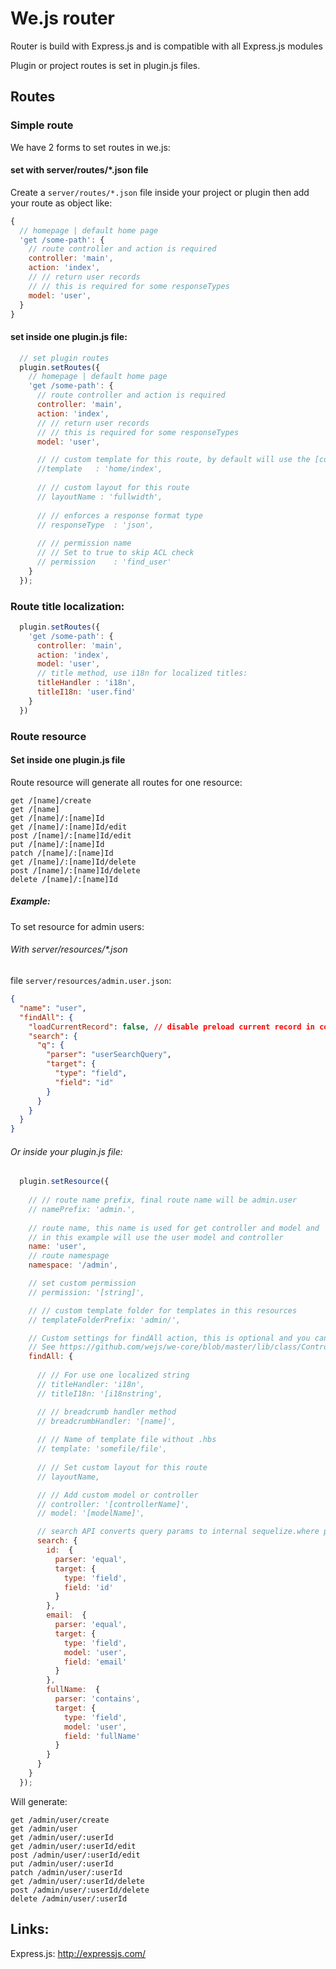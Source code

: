 # We.js router

Router is build with Express.js and is compatible with all Express.js modules

Plugin or project routes is set in plugin.js files.

## Routes

### Simple route

We have 2 forms to set routes in we.js:

#### set with server/routes/*.json file

Create a `server/routes/*.json` file inside your project or plugin then add your route as object like:

```js
{
  // homepage | default home page
  'get /some-path': {
    // route controller and action is required
    controller: 'main',
    action: 'index',
    // // return user records
    // // this is required for some responseTypes
    model: 'user',
  }
}
```

#### set inside one plugin.js file:

```js
  // set plugin routes
  plugin.setRoutes({
    // homepage | default home page
    'get /some-path': {
      // route controller and action is required
      controller: 'main',
      action: 'index',
      // // return user records
      // // this is required for some responseTypes
      model: 'user',

      // // custom template for this route, by default will use the [controller]/[action] as default template
      //template   : 'home/index',
      
      // // custom layout for this route
      // layoutName : 'fullwidth',
    
      // // enforces a response format type
      // responseType  : 'json',
      
      // // permission name
      // // Set to true to skip ACL check
      // permission    : 'find_user'     
    }
  });
```

### Route title localization:
```js
  plugin.setRoutes({
    'get /some-path': {
      controller: 'main',
      action: 'index',
      model: 'user',
      // title method, use i18n for localized titles:
      titleHandler : 'i18n',
      titleI18n: 'user.find'
    }
  })
```

### Route resource

#### Set inside one plugin.js file

Route resource will generate all routes for one resource:

```
get /[name]/create
get /[name]
get /[name]/:[name]Id
get /[name]/:[name]Id/edit
post /[name]/:[name]Id/edit
put /[name]/:[name]Id
patch /[name]/:[name]Id
get /[name]/:[name]Id/delete
post /[name]/:[name]Id/delete
delete /[name]/:[name]Id
```

##### Example:

To set resource for admin users:

###### With server/resources/*.json

file `server/resources/admin.user.json`:

```json
{
  "name": "user",
  "findAll": {
    "loadCurrentRecord": false, // disable preload current record in context loader
    "search": {
      "q": {
        "parser": "userSearchQuery",
        "target": {
          "type": "field",
          "field": "id"
        }
      }
    }
  }
}
```

###### Or inside your plugin.js file:

```js
  plugin.setResource({
    
    // // route name prefix, final route name will be admin.user
    // namePrefix: 'admin.',
    
    // route name, this name is used for get controller and model and 
    // in this example will use the user model and controller
    name: 'user',
    // route namespage
    namespace: '/admin',

    // set custom permission
    // permission: '[string]',

    // // custom template folder for templates in this resources
    // templateFolderPrefix: 'admin/',

    // Custom settings for findAll action, this is optional and you can override all default actions: findAll, create, edit, delete and findOne
    // See https://github.com/wejs/we-core/blob/master/lib/class/Controller.js for default action names
    findAll: {
        
      // // For use one localized string
      // titleHandler: 'i18n',
      // titleI18n: '[i18nstring',

      // // breadcrumb handler method
      // breadcrumbHandler: '[name]',
      
      // // Name of template file without .hbs
      // template: 'somefile/file',
      
      // // Set custom layout for this route
      // layoutName,

      // // Add custom model or controller
      // controller: '[controllerName]',
      // model: '[modelName]',

      // search API converts query params to internal sequelize.where params     
      search: {
        id:  {
          parser: 'equal',
          target: {
            type: 'field',
            field: 'id'
          }
        },
        email:  {
          parser: 'equal',
          target: {
            type: 'field',
            model: 'user',
            field: 'email'
          }
        },
        fullName:  {
          parser: 'contains',
          target: {
            type: 'field',
            model: 'user',
            field: 'fullName'
          }
        }
      }
    }
  });
```

Will generate:

```
get /admin/user/create
get /admin/user
get /admin/user/:userId
get /admin/user/:userId/edit
post /admin/user/:userId/edit
put /admin/user/:userId
patch /admin/user/:userId
get /admin/user/:userId/delete
post /admin/user/:userId/delete
delete /admin/user/:userId
```

## Links:

Express.js: http://expressjs.com/
